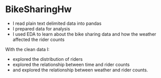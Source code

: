 # BikeSharingHw
*  I read plain text delimited data into pandas
* I prepared data for analysis
* I used EDA to learn about the bike sharing data and how the weather affected the rider counts

With the clean data I:
* explored the distribution of riders
* explored the relationship between time and rider counts
* and explored the relationship between weather and rider counts.

